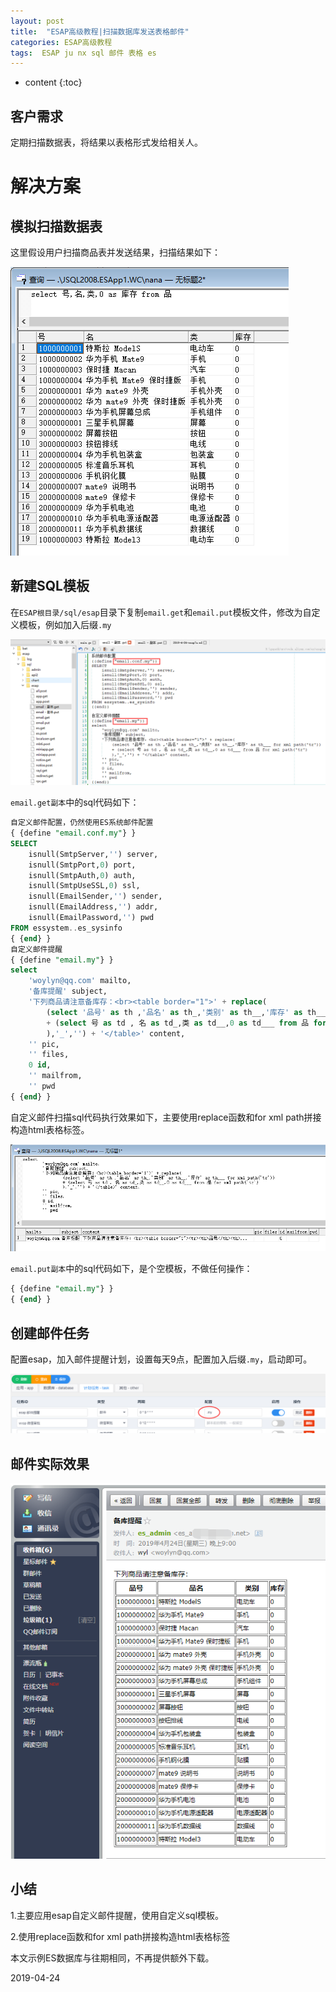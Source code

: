 ```yaml
---
layout: post
title:  "ESAP高级教程|扫描数据库发送表格邮件"
categories: ESAP高级教程
tags:  ESAP ju nx sql 邮件 表格 es
---
```


* content
{:toc}

## 客户需求
定期扫描数据表，将结果以表格形式发给相关人。

# 解决方案

## 模拟扫描数据表
这里假设用户扫描商品表并发送结果，扫描结果如下：

![](/img/esap7a-1.png)

## 新建SQL模板
在`ESAP根目录/sql/esap`目录下复制`email.get`和`email.put`模板文件，修改为自定义模板，例如加入后缀`.my`

![](/img/esap7a-2.png)

`email.get副本`中的sql代码如下：

```sql
自定义邮件配置，仍然使用ES系统邮件配置
{ {define "email.conf.my"} }
SELECT
	isnull(SmtpServer,'') server,
	isnull(SmtpPort,0) port,
	isnull(SmtpAuth,0) auth,
	isnull(SmtpUseSSL,0) ssl,
	isnull(EmailSender,'') sender,
	isnull(EmailAddress,'') addr,
	isnull(EmailPassword,'') pwd 
FROM essystem..es_sysinfo
{ {end} }
自定义邮件提醒
{ {define "email.my"} }
select 
	'woylyn@qq.com' mailto,
	'备库提醒' subject,
	'下列商品请注意备库存：<br><table border="1">' + replace(
		(select '品号' as th ,'品名' as th_,'类别' as th__,'库存' as th___ for xml path('tr')) 
		+ (select 号 as td , 名 as td_,类 as td__,0 as td___ from 品 for xml path('tr')
		),'_','') + '</table>' content, 
	'' pic,
	'' files,
	0 id,
	'' mailfrom,
	'' pwd
{ {end} }
```

自定义邮件扫描sql代码执行效果如下，主要使用replace函数和for xml path拼接构造html表格标签。

![](/img/esap7a-3.png)

`email.put副本`中的sql代码如下，是个空模板，不做任何操作：

```sql
{ {define "email.my"} }
{ {end} }
```

## 创建邮件任务
配置esap，加入邮件提醒计划，设置每天9点，配置加入后缀`.my`，启动即可。

![](/img/esap7a-4.png)

## 邮件实际效果

![](/img/esap7a-5.png)

## 小结
1.主要应用esap自定义邮件提醒，使用自定义sql模板。

2.使用replace函数和for xml path拼接构造html表格标签

本文示例ES数据库与往期相同，不再提供额外下载。

2019-04-24